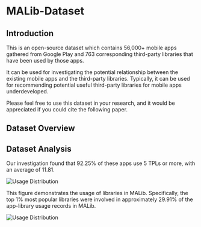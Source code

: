 # MALib-Dataset

## Introduction

This is an open-source dataset which contains 56,000+ mobile apps gathered from Google Play and 763 corresponding third-party libraries that have been used by those apps. 

It can be used for investigating the potential relationship between the existing mobile apps and the third-party libraries. Typically, it can be used for recommending potential useful third-party libraries for mobile apps underdeveloped.

Please feel free to use this dataset in your research, and it would be appreciated if you could cite the following paper.

## Dataset Overview



## Dataset Analysis
Our investigation found that 92.25\% of these apps use 5 TPLs or more, with an average of 11.81.

![Usage Distribution](https://github.com/malibdata/MALib-Dataset/blob/master/Analysis01.png)

This figure demonstrates the usage of libraries in MALib. Specifically, the top 1\% most popular libraries were involved in approximately 29.91\% of the app-library usage records in MALib.

![Usage Distribution](https://github.com/malibdata/MALib-Dataset/blob/master/Analysis02.png)

